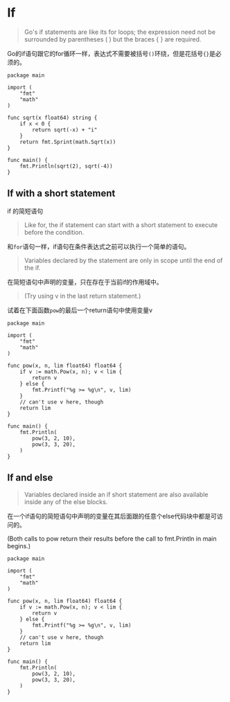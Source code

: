 # If
> Go's if statements are like its for loops; the expression need not be surrounded by parentheses ( ) but the braces { } are required.

Go的if语句跟它的for循环一样，表达式不需要被括号`()`环绕，但是花括号`{}`是必须的。

```
package main

import (
	"fmt"
	"math"
)

func sqrt(x float64) string {
	if x < 0 {
		return sqrt(-x) + "i"
	}
	return fmt.Sprint(math.Sqrt(x))
}

func main() {
	fmt.Println(sqrt(2), sqrt(-4))
}
```


## If with a short statement

if 的简短语句

> Like for, the if statement can start with a short statement to execute before the condition.

和`for`语句一样，if语句在条件表达式之前可以执行一个简单的语句。

> Variables declared by the statement are only in scope until the end of the if.

在简短语句中声明的变量，只在存在于当前if的作用域中。

> (Try using v in the last return statement.)

试着在下面函数`pow`的最后一个return语句中使用变量v

```
package main

import (
	"fmt"
	"math"
)

func pow(x, n, lim float64) float64 {
	if v := math.Pow(x, n); v < lim {
		return v
	} else {
		fmt.Printf("%g >= %g\n", v, lim)
	}
	// can't use v here, though
	return lim
}

func main() {
	fmt.Println(
		pow(3, 2, 10),
		pow(3, 3, 20),
	)
}
```

## If and else

> Variables declared inside an if short statement are also available inside any of the else blocks.

在一个if语句的简短语句中声明的变量在其后面跟的任意个else代码块中都是可访问的。

(Both calls to pow return their results before the call to fmt.Println in main begins.)

```
package main

import (
	"fmt"
	"math"
)

func pow(x, n, lim float64) float64 {
	if v := math.Pow(x, n); v < lim {
		return v
	} else {
		fmt.Printf("%g >= %g\n", v, lim)
	}
	// can't use v here, though
	return lim
}

func main() {
	fmt.Println(
		pow(3, 2, 10),
		pow(3, 3, 20),
	)
}
```
